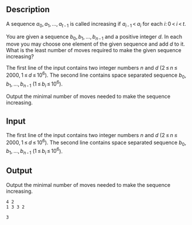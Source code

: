 ## Description

<div><p>A sequence <span class="tex-span"><i>a</i><sub class="lower-index">0</sub>, <i>a</i><sub class="lower-index">1</sub>, ..., <i>a</i><sub class="lower-index"><i>t</i> - 1</sub></span> is called increasing if <span class="tex-span"><i>a</i><sub class="lower-index"><i>i</i> - 1</sub> &lt; <i>a</i><sub class="lower-index"><i>i</i></sub></span> for each <span class="tex-span"><i>i</i>: 0 &lt; <i>i</i> &lt; <i>t</i></span>.</p><p>You are given a sequence <span class="tex-span"><i>b</i><sub class="lower-index">0</sub>, <i>b</i><sub class="lower-index">1</sub>, ..., <i>b</i><sub class="lower-index"><i>n</i> - 1</sub></span> and a positive integer <span class="tex-span"><i>d</i></span>. In each move you may choose one element of the given sequence and add <span class="tex-span"><i>d</i></span> to it. What is the least number of moves required to make the given sequence increasing?</p></div><div class="input-specification"><p>The first line of the input contains two integer numbers <span class="tex-span"><i>n</i></span> and <span class="tex-span"><i>d</i></span> (<span class="tex-span">2 ≤ <i>n</i> ≤ 2000, 1 ≤ <i>d</i> ≤ 10<sup class="upper-index">6</sup></span>). The second line contains space separated sequence <span class="tex-span"><i>b</i><sub class="lower-index">0</sub>, <i>b</i><sub class="lower-index">1</sub>, ..., <i>b</i><sub class="lower-index"><i>n</i> - 1</sub></span> (<span class="tex-span">1 ≤ <i>b</i><sub class="lower-index"><i>i</i></sub> ≤ 10<sup class="upper-index">6</sup></span>).</p></div><div class="output-specification"><p>Output the minimal number of moves needed to make the sequence increasing.</p></div>

## Input

<p>The first line of the input contains two integer numbers <span class="tex-span"><i>n</i></span> and <span class="tex-span"><i>d</i></span> (<span class="tex-span">2 ≤ <i>n</i> ≤ 2000, 1 ≤ <i>d</i> ≤ 10<sup class="upper-index">6</sup></span>). The second line contains space separated sequence <span class="tex-span"><i>b</i><sub class="lower-index">0</sub>, <i>b</i><sub class="lower-index">1</sub>, ..., <i>b</i><sub class="lower-index"><i>n</i> - 1</sub></span> (<span class="tex-span">1 ≤ <i>b</i><sub class="lower-index"><i>i</i></sub> ≤ 10<sup class="upper-index">6</sup></span>).</p>

## Output

<p>Output the minimal number of moves needed to make the sequence increasing.</p>





```input1
4 2
1 3 3 2

```




```output1
3

```


